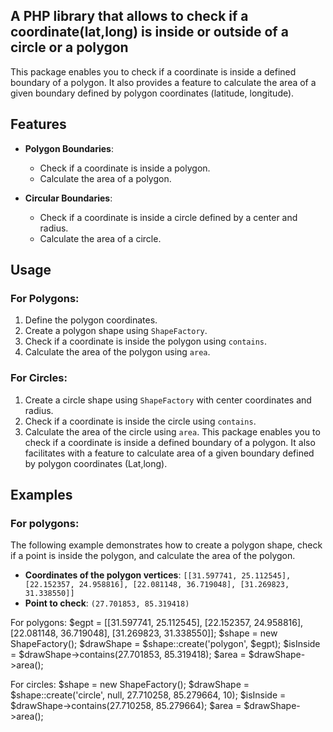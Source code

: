 ## A PHP library that allows to check if a coordinate(lat,long) is inside or outside of a circle or a polygon


This package enables you to check if a coordinate is inside a defined boundary of a polygon. It also provides a feature to calculate the area of a given boundary defined by polygon coordinates (latitude, longitude).

## Features

- **Polygon Boundaries**: 
  - Check if a coordinate is inside a polygon.
  - Calculate the area of a polygon.

- **Circular Boundaries**:
  - Check if a coordinate is inside a circle defined by a center and radius.
  - Calculate the area of a circle.

## Usage

### For Polygons:
1. Define the polygon coordinates.
2. Create a polygon shape using `ShapeFactory`.
3. Check if a coordinate is inside the polygon using `contains`.
4. Calculate the area of the polygon using `area`.

### For Circles:
1. Create a circle shape using `ShapeFactory` with center coordinates and radius.
2. Check if a coordinate is inside the circle using `contains`.
3. Calculate the area of the circle using `area`.
This package enables you to check if a coordinate is inside a defined boundary of a polygon. It also facilitates with a feature to calculate area of a given boundary defined by polygon coordinates (Lat,long).



## Examples

### For polygons:
The following example demonstrates how to create a polygon shape, check if a point is inside the polygon, and calculate the area of the polygon.

- **Coordinates of the polygon vertices**: `[[31.597741, 25.112545], [22.152357, 24.958816], [22.081148, 36.719048], [31.269823, 31.338550]]`
- **Point to check**: `(27.701853, 85.319418)`

For polygons:
$egpt = [[31.597741, 25.112545], [22.152357, 24.958816], [22.081148, 36.719048], [31.269823, 31.338550]];
$shape = new ShapeFactory();
$drawShape = $shape::create('polygon', $egpt);
$isInside  = $drawShape->contains(27.701853, 85.319418);
$area = $drawShape->area(); 

For circles:
$shape = new ShapeFactory();
$drawShape = $shape::create('circle', null, 27.710258, 85.279664, 10);
$isInside  = $drawShape->contains(27.710258, 85.279664);
$area = $drawShape->area(); 